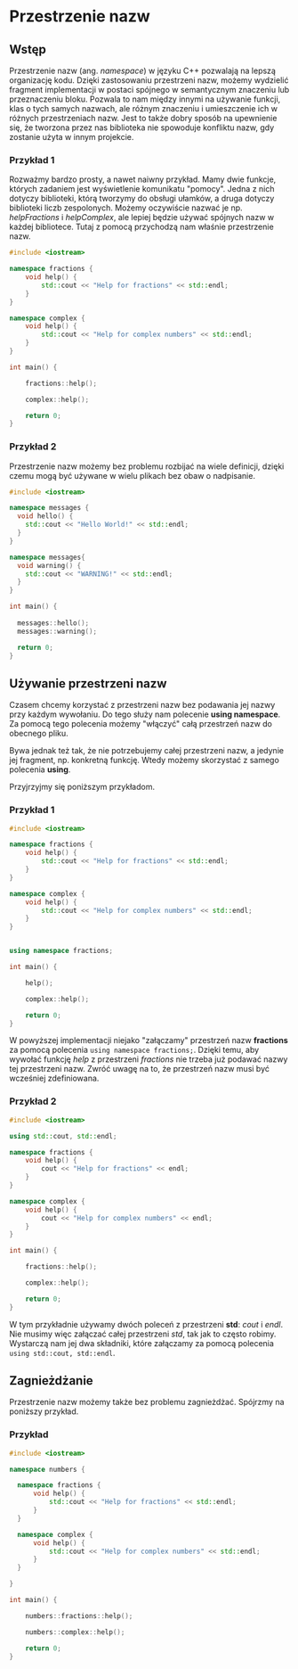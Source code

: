 # Przestrzenie nazw

## Wstęp

Przestrzenie nazw (ang. *namespace*) w języku C++ pozwalają na lepszą organizację kodu.
Dzięki zastosowaniu przestrzeni nazw, możemy wydzielić fragment implementacji w postaci spójnego w semantycznym znaczeniu lub przeznaczeniu bloku.
Pozwala to nam między innymi na używanie funkcji, klas o tych samych nazwach, ale różnym znaczeniu i umieszczenie ich w różnych przestrzeniach nazw.
Jest to także dobry sposób na upewnienie się, że tworzona przez nas biblioteka nie spowoduje konfliktu nazw, gdy zostanie użyta w innym projekcie.

### Przykład 1

Rozważmy bardzo prosty, a nawet naiwny przykład. 
Mamy dwie funkcje, których zadaniem jest wyświetlenie komunikatu "pomocy".
Jedna z nich dotyczy biblioteki, którą tworzymy do obsługi ułamków, a druga dotyczy biblioteki liczb zespolonych.
Możemy oczywiście nazwać je np. *helpFractions* i *helpComplex*, ale lepiej będzie używać spójnych nazw w każdej bibliotece.
Tutaj z pomocą przychodzą nam właśnie przestrzenie nazw.

```cpp
#include <iostream>

namespace fractions {
    void help() {
        std::cout << "Help for fractions" << std::endl;
    }
}

namespace complex {
    void help() {
        std::cout << "Help for complex numbers" << std::endl;
    }
}

int main() {

    fractions::help();

    complex::help();

    return 0;
}
```

### Przykład 2

Przestrzenie nazw możemy bez problemu rozbijać na wiele definicji, dzięki czemu mogą być używane w wielu plikach bez obaw o nadpisanie.

```cpp
#include <iostream>

namespace messages {
  void hello() {
    std::cout << "Hello World!" << std::endl;
  }
}

namespace messages{
  void warning() { 
    std::cout << "WARNING!" << std::endl;
  }
}

int main() {
  
  messages::hello();
  messages::warning();

  return 0;
} 
```

## Używanie przestrzeni nazw

Czasem chcemy korzystać z przestrzeni nazw bez podawania jej nazwy przy każdym wywołaniu.
Do tego służy nam polecenie **using namespace**.
Za pomocą tego polecenia możemy "włączyć" całą przestrzeń nazw do obecnego pliku.

Bywa jednak też tak, że nie potrzebujemy całej przestrzeni nazw, a jedynie jej fragment, np. konkretną funkcję.
Wtedy możemy skorzystać z samego polecenia **using**. 

Przyjrzyjmy się poniższym przykładom.

### Przykład 1

```cpp
#include <iostream>

namespace fractions {
    void help() {
        std::cout << "Help for fractions" << std::endl;
    }
}

namespace complex {
    void help() {
        std::cout << "Help for complex numbers" << std::endl;
    }
}


using namespace fractions;

int main() {

    help();

    complex::help();

    return 0;
}
```

W powyższej implementacji niejako "załączamy" przestrzeń nazw **fractions** za pomocą polecenia `using namespace fractions;`.
Dzięki temu, aby wywołać funkcję *help* z przestrzeni *fractions* nie trzeba już podawać nazwy tej przestrzeni nazw.
Zwróć uwagę na to, że przestrzeń nazw musi być wcześniej zdefiniowana.

### Przykład 2

```cpp
#include <iostream>

using std::cout, std::endl;

namespace fractions {
    void help() {
        cout << "Help for fractions" << endl;
    }
}

namespace complex {
    void help() {
        cout << "Help for complex numbers" << endl;
    }
}

int main() {

    fractions::help();

    complex::help();

    return 0;
}
```

W tym przykładnie używamy dwóch poleceń z przestrzeni **std**: *cout* i *endl*.
Nie musimy więc załączać całej przestrzeni *std*, tak jak to często robimy.
Wystarczą nam jej dwa składniki, które załączamy za pomocą polecenia `using std::cout, std::endl`.

## Zagnieżdżanie

Przestrzenie nazw możemy także bez problemu zagnieżdżać.
Spójrzmy na poniższy przykład.

### Przykład

```cpp
#include <iostream>

namespace numbers {

  namespace fractions {
      void help() {
          std::cout << "Help for fractions" << std::endl;
      }
  }

  namespace complex {
      void help() {
          std::cout << "Help for complex numbers" << std::endl;
      }
  }

}

int main() {

    numbers::fractions::help();

    numbers::complex::help();

    return 0;
}
```